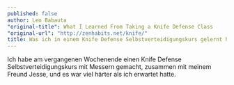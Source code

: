 ```yaml
---
published: false
author: Leo Babauta
"original-title": What I Learned From Taking a Knife Defense Class
"original-url": "http://zenhabits.net/knife/"
title: Was ich in einem Knife Defense Selbstverteidigungskurs gelernt habe
---
```


Ich habe am vergangenen Wochenende einen Knife Defense Selbstverteidigungskurs mit Messern gemacht, zusammen mit meinem Freund Jesse, und es war viel härter als ich erwartet hatte.

